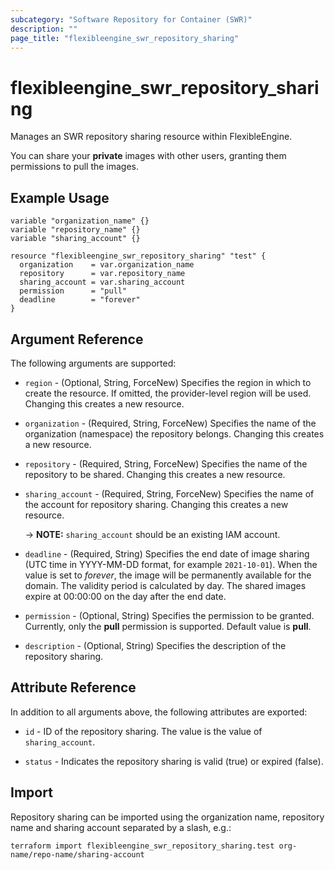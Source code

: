 ```yaml
---
subcategory: "Software Repository for Container (SWR)"
description: ""
page_title: "flexibleengine_swr_repository_sharing"
---
```


# flexibleengine_swr_repository_sharing

Manages an SWR repository sharing resource within FlexibleEngine.

You can share your **private** images with other users, granting them permissions to pull the images.

## Example Usage

```hcl
variable "organization_name" {} 
variable "repository_name" {}
variable "sharing_account" {}

resource "flexibleengine_swr_repository_sharing" "test" {
  organization    = var.organization_name
  repository      = var.repository_name
  sharing_account = var.sharing_account
  permission      = "pull"
  deadline        = "forever"
}
```

## Argument Reference

The following arguments are supported:

* `region` - (Optional, String, ForceNew) Specifies the region in which to create the resource. If omitted, the
  provider-level region will be used. Changing this creates a new resource.

* `organization` - (Required, String, ForceNew) Specifies the name of the organization (namespace) the repository belongs.
  Changing this creates a new resource.

* `repository` - (Required, String, ForceNew) Specifies the name of the repository to be shared.
  Changing this creates a new resource.

* `sharing_account` - (Required, String, ForceNew) Specifies the name of the account for repository sharing.
  Changing this creates a new resource.

  -> **NOTE:** `sharing_account` should be an existing IAM account.

* `deadline` - (Required, String) Specifies the end date of image sharing (UTC time in YYYY-MM-DD format,
  for example `2021-10-01`). When the value is set to *forever*, the image will be permanently available for the domain.
  The validity period is calculated by day. The shared images expire at 00:00:00 on the day after the end date.

* `permission` - (Optional, String) Specifies the permission to be granted. Currently, only the **pull** permission is supported.
  Default value is **pull**.

* `description` - (Optional, String) Specifies the description of the repository sharing.

## Attribute Reference

In addition to all arguments above, the following attributes are exported:

* `id` - ID of the repository sharing. The value is the value of `sharing_account`.

* `status` - Indicates the repository sharing is valid (true) or expired (false).

## Import

Repository sharing can be imported using the organization name, repository name and sharing account
separated by a slash, e.g.:

```shell
terraform import flexibleengine_swr_repository_sharing.test org-name/repo-name/sharing-account
```
